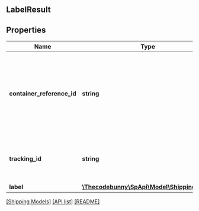 ## LabelResult

## Properties

Name | Type | Description | Notes
------------ | ------------- | ------------- | -------------
**container_reference_id** | **string** | An identifier for the container. This must be unique within all the containers in the same shipment. | [optional]
**tracking_id** | **string** | The tracking identifier assigned to the container. | [optional]
**label** | [**\Thecodebunny\SpApi\Model\Shipping\Label**](Label.md) |  | [optional]

[[Shipping Models]](../) [[API list]](../../Api) [[README]](../../../README.md)
